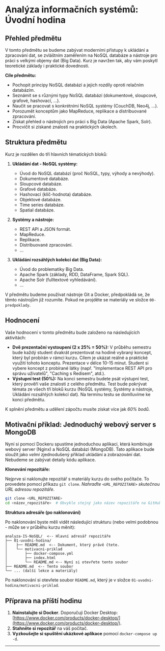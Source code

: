 # Analýza informačních systémů: Úvodní hodina

## Přehled předmětu

V tomto předmětu se budeme zabývat moderními přístupy k ukládání a zpracování dat, se zvláštním zaměřením na NoSQL databáze a nástroje pro práci s velkými objemy dat (Big Data).  Kurz je navržen tak, aby vám poskytl teoretické základy i praktické dovednosti.

**Cíle předmětu:**

*   Pochopit principy NoSQL databází a jejich rozdíly oproti relačním databázím.
*   Seznámit se s různými typy NoSQL databází (dokumentové, sloupcové, grafové, hashovací, ...).
*   Naučit se pracovat s konkrétními NoSQL systémy (CouchDB, Neo4j, ...).
*   Porozumět konceptům jako MapReduce, replikace a distribuované zpracování.
*   Získat přehled o nástrojích pro práci s Big Data (Apache Spark, Solr).
*   Procvičit si získané znalosti na praktických úkolech.

## Struktura předmětu

Kurz je rozdělen do tří hlavních tématických bloků:

1.  **Ukládání dat - NoSQL systémy:**
    *   Úvod do NoSQL databází (proč NoSQL, typy, výhody a nevýhody).
    *   Dokumentové databáze.
    *   Sloupcové databáze.
    *   Grafové databáze.
    *   Hashovací (klíč-hodnota) databáze.
    *   Objektové databáze.
    *   Time series databáze.
    *   Spatial databáze.

2.  **Systémy a nástroje:**
    *   REST API a JSON formát.
    *   MapReduce.
    *   Replikace.
    *   Distribuované zpracování.
    *   ...

3.  **Ukládání rozsáhlých kolekcí dat (Big Data):**
    *   Úvod do problematiky Big Data.
    *   Apache Spark (základy, RDD, DataFrame, Spark SQL).
    *   Apache Solr (fulltextové vyhledávání).
    *   ...

V předmětu budeme používat nástroje Git a Docker, předpokládá se, že těmto nástrojům již rozumíte. Pokud ne projděte se materiály ve složce `00-predpoklady`.

## Hodnocení

Vaše hodnocení v tomto předmětu bude založeno na následujících aktivitách:

*   **Dvě prezentační vystoupení (2 x 25% = 50%):**  V průběhu semestru bude každý student dvakrát prezentovat na hodině vybraný koncept, který byl probírán v rámci kurzu. Cílem je ukázat reálné a praktické využití tohoto konceptu. Prezentace v délce 10-15 minut. Student si vybere koncept z probírané látky (např. "Implementace REST API pro správu uživatelů", "Caching s Redisem", atd.).
*   **Výstupní test (50%):**  Na konci semestru budete psát výstupní test, který prověří vaše znalosti z celého předmětu. Test bude pokrývat témata ze všech tří bloků kurzu (NoSQL systémy, Systémy a nástroje, Ukládání rozsáhlých kolekcí dat). Na termínu testu se domlluvíme ke konci předmětu.

K splnění předmětu a udělení zápočtu musíte získat více jak *60% bodů*.

## Motivační příklad: Jednoduchý webový server s MongoDB

Nyní si pomocí Dockeru spustíme jednoduchou aplikaci, která kombinuje webový server (Nginx) a NoSQL databázi (MongoDB). Tato aplikace bude sloužit jako *velmi* zjednodušený příklad ukládání a zobrazování dat.  Nebudeme se zabývat detaily kódu aplikace.

**Klonování repozitáře:**

Nejprve si naklonujte repozitář s materiály kurzu do svého počítače.  To provedete pomocí příkazu `git clone`.  *Nahraďte `<URL_REPOZITARE>` skutečnou URL adresou repozitáře.*

```bash
git clone <URL_REPOZITARE>
cd <název_repozitáře>  # Obvykle stejný jako název repozitáře na GitHubu
```

**Struktura adresáře (po naklonování)**

Po naklonování byste měli vidět následující strukturu (nebo velmi podobnou - může se v průběhu kurzu měnit):

```
analyza-IS-NoSQL/  <-- Hlavní adresář repozitáře
├── 01-uvodni-hodina/
│    ├── README.md  <-- Dokument, který právě čtete.
│    └── motivacni-priklad
│        ├── docker-compose.yml
│        ├── index.html
│        └── README.md <-- Nyní si otevřete tento soubor
├── README.md  <-- Tento soubor
└── ... (další lekce a materiály)
```

Po naklonování si otevřete soubor `README.md`, který je v složce `01-uvodni-hodina/motivacni-priklad`.

## Příprava na příští hodinu

<!-- 1.  **Založte si účet na GitHubu** (pokud ho ještě nemáte). -->
1. **Nainstalujte si Docker**. Doporučuji Docker Desktop: [https://www.docker.com/products/docker-desktop/](https://www.docker.com/products/docker-desktop/).
2.  **Stahněte si repozitář** na váš počítač.
3. **Vyzkoušejte si spuštění ukázkové aplikace** pomocí `docker-compose up -d`.

---